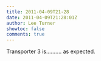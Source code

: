 ```yaml
---
title: 2011-04-09T21-28
date: 2011-04-09T21:28:01Z
author: Lee Turner
showtoc: false
comments: true
---
```


Transporter 3 is.......... as expected.

